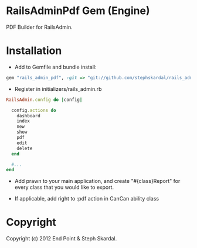 RailsAdminPdf Gem (Engine)
========

PDF Builder for RailsAdmin.

Installation
========

* Add to Gemfile and bundle install:
```ruby
gem "rails_admin_pdf", :git => "git://github.com/stephskardal/rails_admin_pdf.git"
```

* Register in initializers/rails_admin.rb

```ruby
RailsAdmin.config do |config|

  config.actions do
    dashboard
    index
    new
    show
    pdf
    edit
    delete
  end

  #...
end
```

* Add prawn to your main application, and create "#{class}Report" for every class that you would like to export.

* If applicable, add right to :pdf action in CanCan ability class


Copyright
========

Copyright (c) 2012 End Point & Steph Skardal. 
